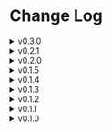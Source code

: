 Change Log
==========
<details>
<summary> v0.3.0 </summary>

* **Breaking:** changed tuple struct to regular struct for ffi compatibility.
  * To access data use `raw` variable.
* added `new` static function. follows inner visibility rules

</details>
<details>
<summary> v0.2.1 </summary>

* changed `encap_enum_impl` to `__encap_enum_impl`.
  * `__encap_enum_impl` is hidden from documentation.
* fixed visibility bug for methods.
  * `get_bit` now has the same visibility as tuple struct data.

</details>
<details>
<summary> v0.2.0 </summary>

* fixed prefix negation bug.
* added `core::ops::Neg`
* **Breaking Changes**: 
  * initialization with local constants outside enum has been changed from `::global_const_name` to C cast syntax, which looks like `(enum ClassStyle) global_const_name`.
  * forced enumerations under a `mod` namespace to get rid of prior limitations.

</details>
<details>
<summary> v0.1.5 </summary>

* added ability for external constants to initialize variants

</details>
<details>
<summary> v0.1.4 </summary>

* updated links
* added github badge

</details>
<details>
<summary> v0.1.3 </summary>

* added assignment operators
* updated documentation

</details>
<details>
<summary> v0.1.2 </summary>

* fixed minor bug that uses incorrect fragment in repetition.

</details>
<details>
<summary> v0.1.1 </summary>

* Edited documentation to fix typos

</details>
<details>
<summary> v0.1.0 </summary>

* initial publish to crates.io

</details>